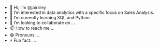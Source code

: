 - 👋 Hi, I’m @jairriley
- 👀 I’m interested in data analytics with a specific focus on Sales Analysis.
- 🌱 I’m currently learning SQL and Python.
- 💞️ I’m looking to collaborate on ...
- 📫 How to reach me ...
- 😄 Pronouns: ...
- ⚡ Fun fact: ...

<!---
jairriley/jairriley is a ✨ special ✨ repository because its `README.md` (this file) appears on your GitHub profile.
You can click the Preview link to take a look at your changes.
--->
